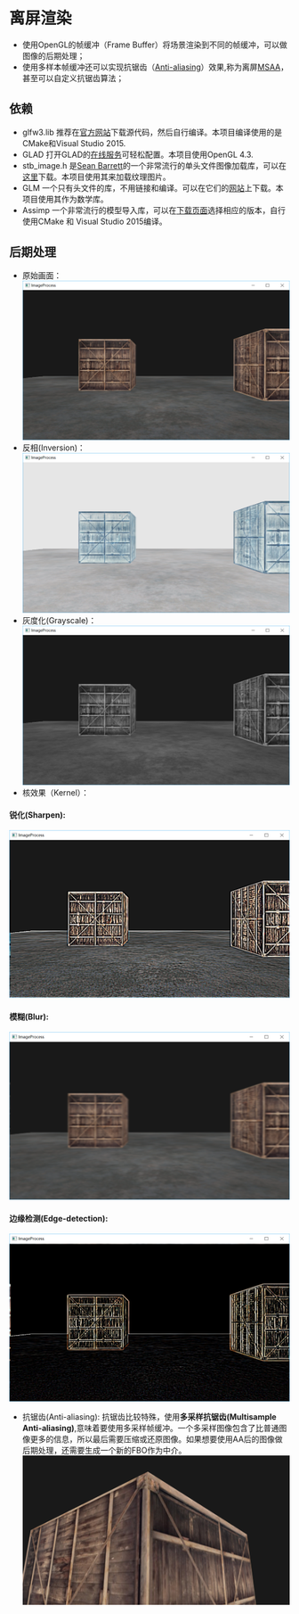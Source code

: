 # 离屏渲染
* 使用OpenGL的帧缓冲（Frame Buffer）将场景渲染到不同的帧缓冲，可以做图像的后期处理；
* 使用多样本帧缓冲还可以实现抗锯齿（[Anti-aliasing](https://en.wikipedia.org/wiki/Anti-aliasing)）效果,称为离屏[MSAA](https://en.wikipedia.org/wiki/Multisample_anti-aliasing)，甚至可以自定义抗锯齿算法；

## 依赖
* glfw3.lib 推荐在[官方网站](http://www.glfw.org/download.html)下载源代码，然后自行编译。本项目编译使用的是CMake和Visual Studio 2015.
* GLAD 打开GLAD的[在线服务](http://glad.dav1d.de/)可轻松配置。本项目使用OpenGL 4.3.
* stb_image.h 是[Sean Barrett](https://github.com/nothings)的一个非常流行的单头文件图像加载库，可以在[这里](https://github.com/nothings/stb/blob/master/stb_image.h)下载。本项目使用其来加载纹理图片。
* GLM 一个只有头文件的库，不用链接和编译。可以在它们的[网站](http://glm.g-truc.net/0.9.5/index.html)上下载。本项目使用其作为数学库。
* Assimp 一个非常流行的模型导入库，可以在[下载页面](http://assimp.org/main_downloads.html)选择相应的版本，自行使用CMake 和 Visual Studio 2015编译。

## 后期处理
* 原始画面：
![Origin](https://github.com/SweeneyChoi/FBO-in-OpenGL/blob/master/images/origin.png)
* 反相(Inversion)：
![Inversion](https://github.com/SweeneyChoi/FBO-in-OpenGL/blob/master/images/reversion.png)
* 灰度化(Grayscale)：
![Grayscale](https://github.com/SweeneyChoi/FBO-in-OpenGL/blob/master/images/grayscale.png)
* 核效果（Kernel）：
#### 锐化(Sharpen):
![Sharpen](https://github.com/SweeneyChoi/FBO-in-OpenGL/blob/master/images/sharpen.png)
#### 模糊(Blur):
![Blur](https://github.com/SweeneyChoi/FBO-in-OpenGL/blob/master/images/blur.png)
#### 边缘检测(Edge-detection):
![Edge-detection](https://github.com/SweeneyChoi/FBO-in-OpenGL/blob/master/images/edge-detection.png)
* 抗锯齿(Anti-aliasing):
抗锯齿比较特殊，使用**多采样抗锯齿(Multisample Anti-aliasing)**,意味着要使用多采样帧缓冲。一个多采样图像包含了比普通图像更多的信息，所以最后需要压缩或还原图像。如果想要使用AA后的图像做后期处理，还需要生成一个新的FBO作为中介。
![Anti-aliasing](https://github.com/SweeneyChoi/FBO-in-OpenGL/blob/master/images/anti-aliasing.png)